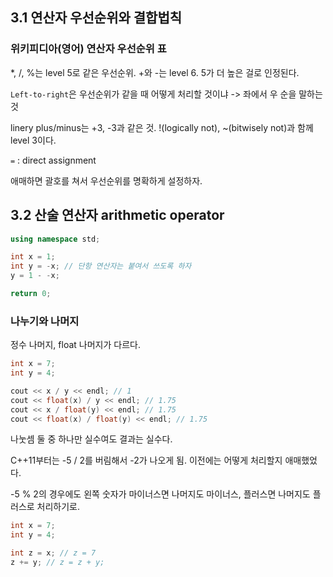 ## 3.1 연산자 우선순위와 결합법칙

### 위키피디아(영어) 연산자 우선순위 표

*, /, %는 level 5로 같은 우선순위. +와 -는 level 6. 5가 더 높은 걸로 인정된다.

`Left-to-right`은 우선순위가 같을 때 어떻게 처리할 것이냐 -> 좌에서 우 순을 말하는 것

linery plus/minus는 +3, -3과 같은 것. !(logically not), ~(bitwisely not)과 함께 level 3이다.

`=` : direct assignment

애매하면 괄호를 쳐서 우선순위를 명확하게 설정하자.





## 3.2 산술 연산자 arithmetic operator

```cpp
using namespace std;

int x = 1;
int y = -x; // 단항 연산자는 붙여서 쓰도록 하자
y = 1 - -x; 

return 0;
```



### 나누기와 나머지

정수 나머지, float 나머지가 다르다.

```cpp
int x = 7;
int y = 4;

cout << x / y << endl; // 1
cout << float(x) / y << endl; // 1.75
cout << x / float(y) << endl; // 1.75
cout << float(x) / float(y) << endl; // 1.75
```

나눗셈 둘 중 하나만 실수여도 결과는 실수다.



C++11부터는 -5 / 2를 버림해서 -2가 나오게 됨. 이전에는 어떻게 처리할지 애매했었다.

-5 % 2의 경우에도 왼쪽 숫자가 마이너스면 나머지도 마이너스, 플러스면 나머지도 플러스로 처리하기로.



```cpp
int x = 7;
int y = 4;

int z = x; // z = 7
z += y; // z = z + y;
```













































